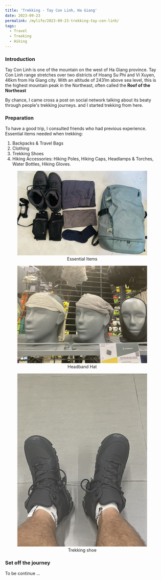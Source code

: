 ```yaml
---
title: 'Trekking - Tay Con Linh, Ha Giang'
date: 2023-09-23
permalink: /mylife/2023-09-23-trekking-tay-con-linh/
tags:
  - Travel
  - Treeking
  - Hiking
---
```


### Introduction

Tay Con Linh is one of the mountain on the west of Ha Giang province. Tay Con Linh range stretches over two districts of Hoang Su Phi and Vi Xuyen, 46km from Ha Giang city. With an altitude of 2431m above sea level, this is the highest mountain peak in the Northeast, often called the **Roof of the Northeast**

By chance, I came cross a post on social network talking about its beaty through people's trekking journeys. and I started trekking from here.

### Preparation

To have a good trip, I consulted friends who had previous experience. Essential items needed when trekking:

1. Backpacks & Travel Bags
2. Clothing
3. Trekking Shoes
4. Hiking Accessories: Hiking Poles, Hiking Caps, Headlamps & Torches, Water Bottles, Hiking Gloves.

<head>
    <style type="text/css">
        figure{text-align: center;}
        figcaption{text-align: center;}
    </style>
</head>

<figure>
    <img src='/images/mylife/trekking-tay-con-linh/essential_items.jpg'>
    <figcaption align='center'>Essential Items</figcaption>
</figure>

<figure>
    <img src='/images/mylife/trekking-tay-con-linh/headband_hat.jpg'>
    <figcaption align='center'>Headband Hat</figcaption>
</figure>

<figure>
    <img src='/images/mylife/trekking-tay-con-linh/trekking_shoe.jpg'>
    <figcaption align='center'>Trekking shoe</figcaption>
</figure>


### Set off the journey

To be continue ...